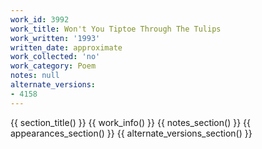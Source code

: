 ```yaml
---
work_id: 3992
work_title: Won't You Tiptoe Through The Tulips
work_written: '1993'
written_date: approximate
work_collected: 'no'
work_category: Poem
notes: null
alternate_versions:
- 4158
---
```


{{ section_title() }}
{{ work_info() }}
{{ notes_section() }}
{{ appearances_section() }}
{{ alternate_versions_section() }}